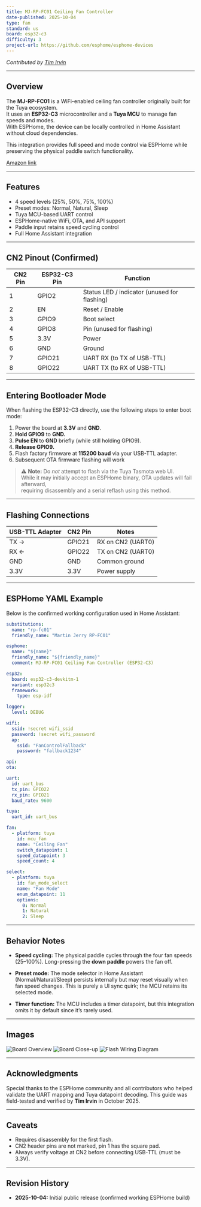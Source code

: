 ```yaml
---
title: MJ-RP-FC01 Ceiling Fan Controller
date-published: 2025-10-04
type: fan
standard: us
board: esp32-c3
difficulty: 3
project-url: https://github.com/esphome/esphome-devices
---
```


*Contributed by [Tim Irvin](https://github.com/irvintim)*

---

## Overview

The **MJ-RP-FC01** is a WiFi-enabled ceiling fan controller originally built for the Tuya ecosystem.  
It uses an **ESP32-C3** microcontroller and a **Tuya MCU** to manage fan speeds and modes.  
With ESPHome, the device can be locally controlled in Home Assistant without cloud dependencies.

This integration provides full speed and mode control via ESPHome while preserving the physical paddle switch functionality.

[Amazon link](https://www.amazon.com/Ceiling-Control-MartinJerry-4-Level-Controller/dp/B0DT67QMT1)

---

## Features

- 4 speed levels (25%, 50%, 75%, 100%)  
- Preset modes: Normal, Natural, Sleep  
- Tuya MCU-based UART control  
- ESPHome-native WiFi, OTA, and API support  
- Paddle input retains speed cycling control  
- Full Home Assistant integration

---

## CN2 Pinout (Confirmed)

| CN2 Pin | ESP32-C3 Pin | Function                                     |
|----------|---------------|----------------------------------------------|
| 1 | GPIO2 | Status LED / indicator (unused for flashing) |
| 2 | EN | Reset / Enable                               |
| 3 | GPIO9 | Boot select                                  |
| 4 | GPIO8 | Pin (unused for flashing)                    |
| 5 | 3.3V | Power                                        |
| 6 | GND | Ground                                       |
| 7 | GPIO21 | UART RX (to TX of USB-TTL)                   |
| 8 | GPIO22 | UART TX (to RX of USB-TTL)                   |

---

## Entering Bootloader Mode

When flashing the ESP32-C3 directly, use the following steps to enter boot mode:

1. Power the board at **3.3V** and **GND**.  
2. **Hold GPIO9** to **GND.**  
3. **Pulse EN** to **GND** briefly (while still holding GPIO9).  
4. **Release GPIO9.**  
5. Flash factory firmware at **115200 baud** via your USB-TTL adapter.
6. Subsequent OTA firmware flashing will work

> ⚠️ **Note:** Do *not* attempt to flash via the Tuya Tasmota web UI.  
> While it may initially accept an ESPHome binary, OTA updates will fail afterward,  
> requiring disassembly and a serial reflash using this method.

---

## Flashing Connections

| USB-TTL Adapter | CN2 Pin | Notes             |
|------------------|----------|-------------------|
| TX → | GPIO21 | RX on CN2 (UART0) |
| RX ← | GPIO22 | TX on CN2 (UART0) |
| GND | GND | Common ground     |
| 3.3V | 3.3V | Power supply      |

---

## ESPHome YAML Example

Below is the confirmed working configuration used in Home Assistant:

```yaml
substitutions:
  name: "rp-fc01"
  friendly_name: "Martin Jerry RP-FC01"

esphome:
  name: "${name}"
  friendly_name: "${friendly_name}"
  comment: MJ-RP-FC01 Ceiling Fan Controller (ESP32-C3)

esp32:
  board: esp32-c3-devkitm-1
  variant: esp32c3
  framework:
    type: esp-idf

logger:
  level: DEBUG

wifi:
  ssid: !secret wifi_ssid
  password: !secret wifi_password
  ap:
    ssid: "FanControlFallback"
    password: "fallback1234"

api:
ota:

uart:
  id: uart_bus
  tx_pin: GPIO22
  rx_pin: GPIO21
  baud_rate: 9600

tuya:
  uart_id: uart_bus

fan:
  - platform: tuya
    id: mcu_fan
    name: "Ceiling Fan"
    switch_datapoint: 1
    speed_datapoint: 3
    speed_count: 4

select:
  - platform: tuya
    id: fan_mode_select
    name: "Fan Mode"
    enum_datapoint: 11
    options:
      0: Normal
      1: Natural
      2: Sleep
````

---

## Behavior Notes

- **Speed cycling:**
  The physical paddle cycles through the four fan speeds (25–100%).
  Long-pressing the **down paddle** powers the fan off.

- **Preset mode:**
  The mode selector in Home Assistant (Normal/Natural/Sleep) persists internally but may reset visually when fan speed changes.
  This is purely a UI sync quirk; the MCU retains its selected mode.

- **Timer function:**
  The MCU includes a timer datapoint, but this integration omits it by default since it’s rarely used.

---

## Images

![Board Overview](MJ-RP-FC01.jpg "MJ-RP-FC01 Board Front")
![Board Close-up](rp-fc01-board.jpg "MJ-RP-FC01 Controller Detail")
![Flash Wiring Diagram](rp-fc01-flash-diagram.png "Flashing connection diagram")

---

## Acknowledgments

Special thanks to the ESPHome community and all contributors who helped validate the UART mapping and Tuya datapoint decoding.
This guide was field-tested and verified by **Tim Irvin** in October 2025.

---

## Caveats

- Requires disassembly for the first flash.
- CN2 header pins are not marked, pin 1 has the square pad.
- Always verify voltage at CN2 before connecting USB-TTL (must be 3.3V).

---

## Revision History

- **2025-10-04:** Initial public release (confirmed working ESPHome build)

